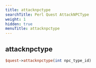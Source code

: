 ```yaml
---
title: attacknpctype
searchTitle: Perl Quest AttackNPCType
weight: 1
hidden: true
menuTitle: attacknpctype
---
```

## attacknpctype
```perl
$quest->attacknpctype(int npc_type_id)
```